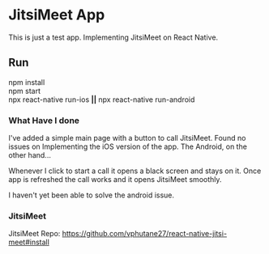 # JitsiMeet App

This is just a test app. Implementing JitsiMeet on React Native.

## Run

npm install <br>
npm start <br>
npx react-native run-ios <strong>||</strong> npx react-native run-android <br>

### What Have I done

I've added a simple main page with a button to call JitsiMeet. Found no issues on Implementing the iOS version of the app. The Android, on the other hand...

Whenever I click to start a call it opens a black screen and stays on it. Once app is refreshed the call works and it opens JitsiMeet smoothly.

I haven't yet been able to solve the android issue.

### JitsiMeet
JitsiMeet Repo: https://github.com/vphutane27/react-native-jitsi-meet#install
